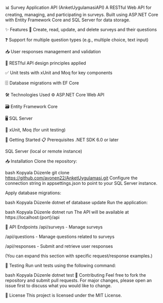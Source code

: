 📊 Survey Application API (AnketUygulamasiAPI)
A RESTful Web API for creating, managing, and participating in surveys. Built using ASP.NET Core with Entity Framework Core and SQL Server for data storage.

✨ Features
📝 Create, read, update, and delete surveys and their questions

❓ Support for multiple question types (e.g., multiple choice, text input)

📥 User responses management and validation

🔄 RESTful API design principles applied

✅ Unit tests with xUnit and Moq for key components

🗄️ Database migrations with EF Core

🛠️ Technologies Used
⚙️ ASP.NET Core Web API

🗃️ Entity Framework Core

🖥️ SQL Server

🧪 xUnit, Moq (for unit testing)

🚀 Getting Started
📋 Prerequisites
.NET SDK 6.0 or later

SQL Server (local or remote instance)

📥 Installation
Clone the repository:

bash
Kopyala
Düzenle
git clone https://github.com/avonen22/AnketUygulamasi.git
Configure the connection string in appsettings.json to point to your SQL Server instance.

Apply database migrations:

bash
Kopyala
Düzenle
dotnet ef database update
Run the application:

bash
Kopyala
Düzenle
dotnet run
The API will be available at https://localhost:{port}/api

📡 API Endpoints
/api/surveys - Manage surveys

/api/questions - Manage questions related to surveys

/api/responses - Submit and retrieve user responses

(You can expand this section with specific request/response examples.)

🧪 Testing
Run unit tests using the following command:

bash
Kopyala
Düzenle
dotnet test
🤝 Contributing
Feel free to fork the repository and submit pull requests. For major changes, please open an issue first to discuss what you would like to change.

📄 License
This project is licensed under the MIT License.

